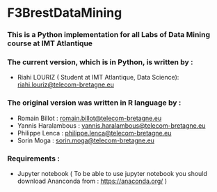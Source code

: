 # F3BrestDataMining
### This is a Python implementation for all Labs of Data Mining course at IMT Atlantique
### The current version, which is in Python, is written by :
* Riahi LOURIZ ( Student at IMT Atlantique, Data Science): riahi.louriz@telecom-bretagne.eu
### The original version was written in R language by :
* Romain Billot : romain.billot@telecom-bretagne.eu
* Yannis Haralambous : yannis.haralambous@telecom-bretagne.eu
* Philippe Lenca : philippe.lenca@telecom-bretagne.eu
* Sorin Moga : sorin.moga@telecom-bretagne.eu



### Requirements :
* Jupyter notebook ( To be able to use jupyter notebook you should download Ananconda from : https://anaconda.org/ ) 
